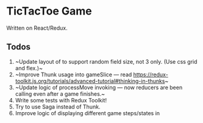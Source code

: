 # TicTacToe Game
Written on React/Redux.

## Todos

1. ~Update layout of <Playground> to support random field size, not 3 only. (Use css grid and flex.)~
2. ~Improve Thunk usage into gameSlice — read https://redux-toolkit.js.org/tutorials/advanced-tutorial#thinking-in-thunks~
3. ~Update logic of processMove invoking — now reducers are been calling even after a game finishes.~
4. Write some tests with Redux Toolkit!
5. Try to use Saga instead of Thunk.
6. Improve logic of displaying different game steps/states in <App />
